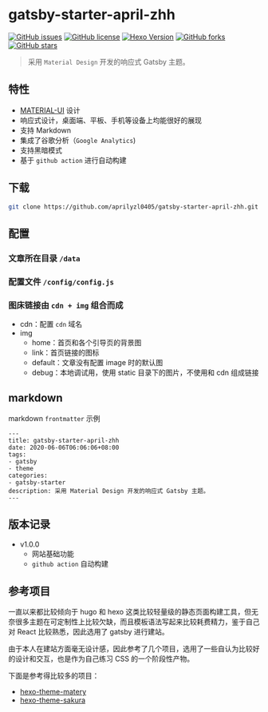 # gatsby-starter-april-zhh

 [![GitHub issues](https://img.shields.io/github/issues/aprilyzl0405/gatsby-starter-april-zhh.svg)](https://github.com/aprilyzl0405/gatsby-starter-april-zhh/issues) [![GitHub license](https://img.shields.io/github/license/aprilyzl0405/gatsby-starter-april-zhh.svg)](https://github.com/aprilyzl0405/gatsby-starter-april-zhh/blob/master/LICENSE) [![Hexo Version](https://img.shields.io/badge/gatsby-%3E%3D%202.2-542c85.svg)](https://www.gatsbyjs.org/) [![GitHub forks](https://img.shields.io/github/forks/aprilyzl0405/gatsby-starter-april-zhh.svg)](https://github.com/aprilyzl0405/gatsby-starter-april-zhh/network) [![GitHub stars](https://img.shields.io/github/stars/aprilyzl0405/gatsby-starter-april-zhh.svg)](https://github.com/aprilyzl0405/gatsby-starter-april-zhh/stargazers)


> 采用 `Material Design` 开发的响应式 Gatsby 主题。

## 特性

- [MATERIAL-UI](https://material-ui.com/zh/) 设计
- 响应式设计，桌面端、平板、手机等设备上均能很好的展现
- 支持 Markdown
- 集成了谷歌分析（`Google Analytics`)
- 支持黑暗模式
- 基于 ```github action``` 进行自动构建

## 下载

```bash
git clone https://github.com/aprilyzl0405/gatsby-starter-april-zhh.git
```

## 配置

### 文章所在目录 `/data`

### 配置文件 `/config/config.js` 

### 图床链接由 ```cdn + img``` 组合而成
 - cdn：配置 ```cdn``` 域名
 - img
   - home：首页和各个引导页的背景图
   - link：首页链接的图标
   - default：文章没有配置 image 时的默认图
   - debug：本地调试用，使用 static 目录下的图片，不使用和 cdn 组成链接


## markdown

markdown ```frontmatter``` 示例 
```
---
title: gatsby-starter-april-zhh
date: 2020-06-06T06:06:06+08:00
tags: 
- gatsby
- theme
categories: 
- gatsby-starter
description: 采用 Material Design 开发的响应式 Gatsby 主题。
---
```

## 版本记录

- v1.0.0
  - 网站基础功能
  - ```github action``` 自动构建


## 参考项目

一直以来都比较倾向于 hugo 和 hexo 这类比较轻量级的静态页面构建工具，但无奈很多主题在可定制性上比较欠缺，而且模板语法写起来比较耗费精力，鉴于自己对 React 比较熟悉，因此选用了 gatsby 进行建站。

由于本人在建站方面毫无设计感，因此参考了几个项目，选用了一些自认为比较好的设计和交互，也是作为自己练习 CSS 的一个阶段性产物。

下面是参考得比较多的项目：

 - [hexo-theme-matery](https://github.com/blinkfox/hexo-theme-matery)
 - [hexo-theme-sakura](https://github.com/honjun/hexo-theme-sakura)
